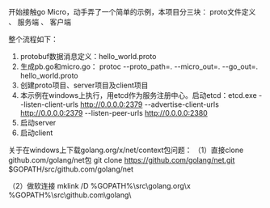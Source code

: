 开始接触go Micro，动手弄了一个简单的示例，本项目分三块： proto文件定义 、 服务端 、 客户端

整个流程如下：
1. protobuf数据消息定义：hello_world.proto
2. 生成pb.go和micro.go： protoc --proto_path=. --micro_out=. --go_out=. hello_world.proto
3. 创建proto项目、server项目及client项目
4. 本示例在windows上执行，用etcd作为服务注册中心。启动etcd：etcd.exe --listen-client-urls http://0.0.0.0:2379 --advertise-client-urls http://0.0.0.0:2379 --listen-peer-urls http://0.0.0.0:2380
5. 启动server
6. 启动client



关于在windows上下载golang.org/x/net/context包问题：
   （1）直接clone github.com/golang/net包
        git clone https://github.com/golang/net.git $GOPATH/src/github.com/golang/net
        
   （2）做软连接
        mklink /D %GOPATH%\src\golang.org\x %GOPATH%\src\github.com\golang\
